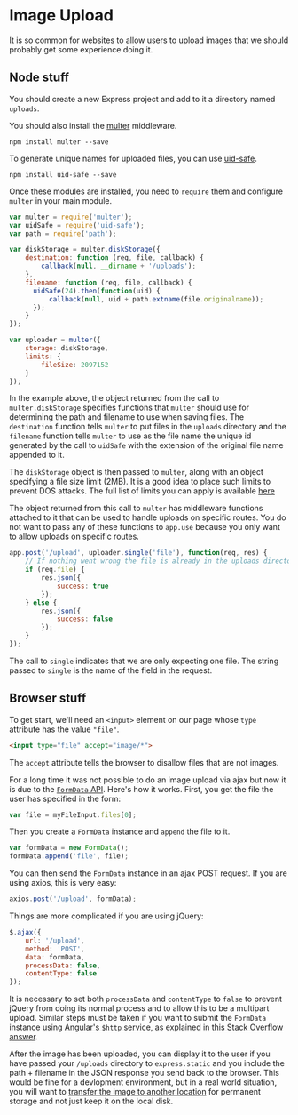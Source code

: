 # Image Upload

It is so common for websites to allow users to upload images that we should probably get some experience doing it. 

## Node stuff

You should create a new Express project and add to it a directory named `uploads`.

You should also install the <a href="https://github.com/expressjs/multer">multer</a> middleware.

```
npm install multer --save
```

To generate unique names for uploaded files, you can use [uid-safe](https://github.com/crypto-utils/uid-safe).

```
npm install uid-safe --save
```

Once these modules are installed, you need to `require` them and configure `multer` in your main module.

```js
var multer = require('multer');
var uidSafe = require('uid-safe');
var path = require('path');

var diskStorage = multer.diskStorage({
    destination: function (req, file, callback) {
        callback(null, __dirname + '/uploads');
    },
    filename: function (req, file, callback) {
      uidSafe(24).then(function(uid) {
          callback(null, uid + path.extname(file.originalname));
      });
    }
});

var uploader = multer({
    storage: diskStorage,
    limits: {
        fileSize: 2097152
    }
});
```

In the example above, the object returned from the call to `multer.diskStorage` specifies functions that `multer` should use for determining the path and filename to use when saving files. The `destination` function tells `multer` to put files in the `uploads` directory and the `filename` function tells `multer` to use as the file name the unique id generated by the call to `uidSafe` with the extension of the original file name appended to it.

The `diskStorage` object is then passed to `multer`, along with an object specifying a file size limit (2MB). It is a good idea to place such limits to prevent DOS attacks. The full list of limits you can apply is available <a href="https://github.com/mscdex/busboy#busboy-methods">here</a>

The object returned from this call to `multer` has middleware functions attached to it that can be used  to handle uploads on specific routes. You do not want to pass any of these functions to `app.use` because you only want to allow uploads on specific routes.

```js
app.post('/upload', uploader.single('file'), function(req, res) {
    // If nothing went wrong the file is already in the uploads directory
    if (req.file) {
        res.json({
            success: true
        });
    } else {
        res.json({
            success: false
        });
    }
});
```

The call to `single` indicates that we are only expecting one file. The string passed to `single` is the name of the field in the request.

## Browser stuff

To get start, we'll need an `<input>` element on our page whose `type` attribute has the value `"file"`.

```html
<input type="file" accept="image/*">
```

The `accept` attribute tells the browser to disallow files that are not images.

For a long time it was not possible to do an image upload via ajax but now it is due to the <a href="https://developer.mozilla.org/en-US/docs/Web/API/FormData">`FormData` API</a>. Here's how it works. First, you get the file the user has specified in the form:

```js
var file = myFileInput.files[0];
```

Then you create a `FormData` instance and `append` the file to it.

```js
var formData = new FormData();
formData.append('file', file);
```

You can then send the `FormData` instance in an ajax POST request. If you are using axios, this is very easy:

```js
axios.post('/upload', formData);
```

Things are more complicated if you are using jQuery:

```js
$.ajax({
    url: '/upload',
    method: 'POST',
    data: formData,
    processData: false,
    contentType: false
});
```

It is necessary to set both `processData` and `contentType` to `false` to prevent jQuery from doing its normal process and to allow this to be a multipart upload. Similar steps must be taken if you want to submit the `FormData` instance using <a href="https://docs.angularjs.org/api/ng/service/$http">Angular's `$http` service</a>, as explained in <a href="http://stackoverflow.com/questions/37039852/send-formdata-with-other-field-in-angular?answertab=votes#tab-top">this Stack Overflow answer</a>.

After the image has been uploaded, you can display it to the user if you have passed your `/uploads` directory to `express.static` and you include the path + filename in the JSON response you send back to the browser. This would be fine for a devlopment environment, but in a real world situation, you will want to [transfer the image to another location](../knox_s3) for permanent storage and not just keep it on the local disk.
